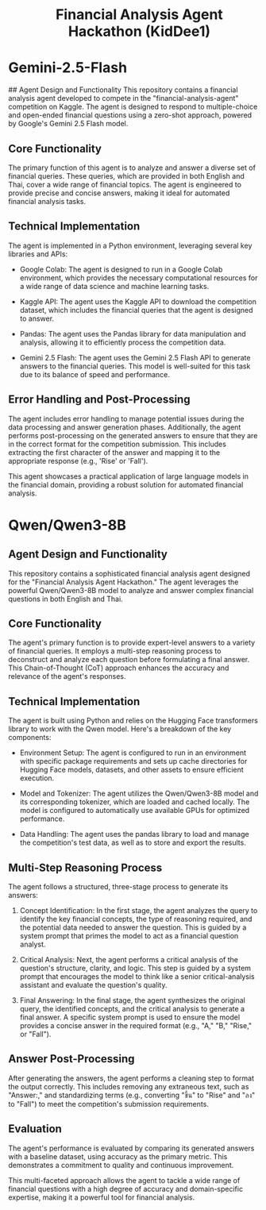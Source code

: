 <ul align="center" style="list-style: none;">
    <summary>
      <h1>Financial Analysis Agent Hackathon (KidDee1)</h1>
    </summary>
</ul>

<div style="list-style: none;">
    <summary>
      <h1>Gemini-2.5-Flash</h1>
    </summary>
</div>
## Agent Design and Functionality
This repository contains a financial analysis agent developed to compete in the "financial-analysis-agent" competition on Kaggle. The agent is designed to respond to multiple-choice and open-ended financial questions using a zero-shot approach, powered by Google's Gemini 2.5 Flash model.

## Core Functionality
The primary function of this agent is to analyze and answer a diverse set of financial queries. These queries, which are provided in both English and Thai, cover a wide range of financial topics. The agent is engineered to provide precise and concise answers, making it ideal for automated financial analysis tasks.

## Technical Implementation
The agent is implemented in a Python environment, leveraging several key libraries and APIs:

- Google Colab: The agent is designed to run in a Google Colab environment, which provides the necessary computational resources for a wide range of data science and machine learning tasks.

- Kaggle API: The agent uses the Kaggle API to download the competition dataset, which includes the financial queries that the agent is designed to answer.

- Pandas: The agent uses the Pandas library for data manipulation and analysis, allowing it to efficiently process the competition data.

- Gemini 2.5 Flash: The agent uses the Gemini 2.5 Flash API to generate answers to the financial queries. This model is well-suited for this task due to its balance of speed and performance.

## Error Handling and Post-Processing
The agent includes error handling to manage potential issues during the data processing and answer generation phases. Additionally, the agent performs post-processing on the generated answers to ensure that they are in the correct format for the competition submission. This includes extracting the first character of the answer and mapping it to the appropriate response (e.g., 'Rise' or 'Fall').

This agent showcases a practical application of large language models in the financial domain, providing a robust solution for automated financial analysis.

<div style="list-style: none;">
    <summary>
      <h1>Qwen/Qwen3-8B</h1>
    </summary>
</div>

## Agent Design and Functionality
This repository contains a sophisticated financial analysis agent designed for the "Financial Analysis Agent Hackathon." The agent leverages the powerful Qwen/Qwen3-8B model to analyze and answer complex financial questions in both English and Thai.

## Core Functionality
The agent's primary function is to provide expert-level answers to a variety of financial queries. It employs a multi-step reasoning process to deconstruct and analyze each question before formulating a final answer. This Chain-of-Thought (CoT) approach enhances the accuracy and relevance of the agent's responses.

## Technical Implementation
The agent is built using Python and relies on the Hugging Face transformers library to work with the Qwen model. Here's a breakdown of the key components:

- Environment Setup: The agent is configured to run in an environment with specific package requirements and sets up cache directories for Hugging Face models, datasets, and other assets to ensure efficient execution.

- Model and Tokenizer: The agent utilizes the Qwen/Qwen3-8B model and its corresponding tokenizer, which are loaded and cached locally. The model is configured to automatically use available GPUs for optimized performance.

- Data Handling: The agent uses the pandas library to load and manage the competition's test data, as well as to store and export the results.

## Multi-Step Reasoning Process
The agent follows a structured, three-stage process to generate its answers:

1. Concept Identification: In the first stage, the agent analyzes the query to identify the key financial concepts, the type of reasoning required, and the potential data needed to answer the question. This is guided by a system prompt that primes the model to act as a financial question analyst.

2. Critical Analysis: Next, the agent performs a critical analysis of the question's structure, clarity, and logic. This step is guided by a system prompt that encourages the model to think like a senior critical-analysis assistant and evaluate the question's quality.

3. Final Answering: In the final stage, the agent synthesizes the original query, the identified concepts, and the critical analysis to generate a final answer. A specific system prompt is used to ensure the model provides a concise answer in the required format (e.g., "A," "B," "Rise," or "Fall").

## Answer Post-Processing
After generating the answers, the agent performs a cleaning step to format the output correctly. This includes removing any extraneous text, such as "Answer:," and standardizing terms (e.g., converting "ขึ้น" to "Rise" and "ลง" to "Fall") to meet the competition's submission requirements.

## Evaluation
The agent's performance is evaluated by comparing its generated answers with a baseline dataset, using accuracy as the primary metric. This demonstrates a commitment to quality and continuous improvement.

This multi-faceted approach allows the agent to tackle a wide range of financial questions with a high degree of accuracy and domain-specific expertise, making it a powerful tool for financial analysis.
